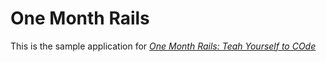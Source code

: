 # One Month Rails 

This is the sample application for
[*One Month Rails: Teah Yourself to COde*](http://onemonthrails.com)

